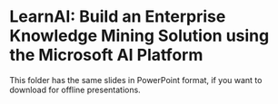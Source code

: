 # LearnAI: Build an Enterprise Knowledge Mining Solution using the Microsoft AI Platform

This folder has the same slides in PowerPoint format, if you want to download for offline presentations.